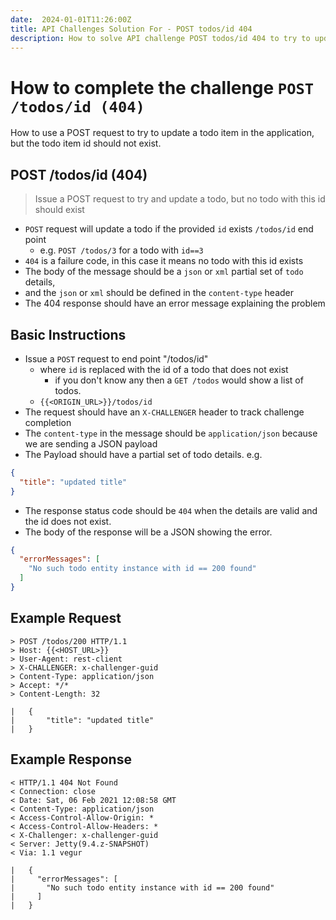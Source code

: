 ```yaml
---
date:  2024-01-01T11:26:00Z
title: API Challenges Solution For - POST todos/id 404
description: How to solve API challenge POST todos/id 404 to try to update a todo which does not exist.
---
```


# How to complete the challenge `POST /todos/id (404)`

How to use a POST request to try to update a todo item in the application, but the todo item id should not exist.

## POST /todos/id (404)

> Issue a POST request to try and update a todo, but no todo with this id should exist

- `POST` request will update a todo if the provided `id` exists `/todos/id` end point
    - e.g. `POST /todos/3` for a todo with `id==3`
- `404` is a failure code, in this case it means no todo with this id exists
- The body of the message should be a `json` or `xml` partial set of `todo` details,
-  and the `json` or `xml` should be defined in the `content-type` header
- The 404 response should have an error message explaining the problem


## Basic Instructions

- Issue a `POST` request to end point "/todos/id"
    - where `id` is replaced with the id of a todo that does not exist
        - if you don't know any then a `GET /todos` would show a list of todos.
    - `{{<ORIGIN_URL>}}/todos/id`
- The request should have an `X-CHALLENGER` header to track challenge completion
- The `content-type` in the message should be `application/json` because we are sending a JSON payload
- The Payload should have a partial set of todo details. e.g.

```json
{
  "title": "updated title"
}
```
- The response status code should be `404` when the details are valid and the id does not exist.
- The body of the response will be a JSON showing the error.

```json
{
  "errorMessages": [
    "No such todo entity instance with id == 200 found"
  ]
}
```

## Example Request

~~~~~~~~
> POST /todos/200 HTTP/1.1
> Host: {{<HOST_URL>}}
> User-Agent: rest-client
> X-CHALLENGER: x-challenger-guid
> Content-Type: application/json
> Accept: */*
> Content-Length: 32

| 	{
| 		"title": "updated title"
| 	}
~~~~~~~~

## Example Response

~~~~~~~~
< HTTP/1.1 404 Not Found
< Connection: close
< Date: Sat, 06 Feb 2021 12:08:58 GMT
< Content-Type: application/json
< Access-Control-Allow-Origin: *
< Access-Control-Allow-Headers: *
< X-Challenger: x-challenger-guid
< Server: Jetty(9.4.z-SNAPSHOT)
< Via: 1.1 vegur

| 	{
| 	  "errorMessages": [
| 	    "No such todo entity instance with id == 200 found"
| 	  ]
| 	}
~~~~~~~~





